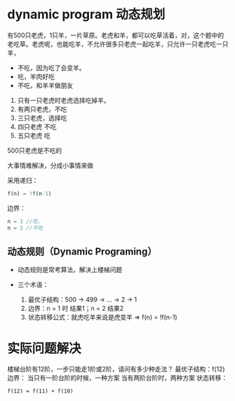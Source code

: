 # dynamic program 动态规划

有500只老虎，1只羊，一片草原。老虎和羊，都可以吃草活着，对，这个题中的老吃草。老虎呢，也能吃羊，不允许很多只老虎一起吃羊，只允许一只老虎吃一只羊，

- 不吃，因为吃了会变羊。
- 吃，羊肉好吃
- 不吃，和羊羊做朋友

1. 只有一只老虎时老虎选择吃掉羊。
2. 有两只老虎，不吃
3. 三只老虎，选择吃
4. 四只老虎 不吃
5. 五只老虎 吃

500只老虎是不吃的

大事情难解决，分成小事情来做

采用递归：

```javascript
f(n) = !f(n-1)
```

边界：

```javascript
n = 1 //吃，
n = 2 //不吃
```

## 动态规则（Dynamic Programing）

- 动态规则是常考算法，解决上楼梯问题


- 三个术语：
  1. 最优子结构：500 -> 499 -> … -> 2 -> 1
  2. 边界：n = 1 时 结果1；n = 2 结果2
  3. 状态转移公式：就虎吃羊来说是虎变羊 => f(n) = !f(n-1)

# 实际问题解决

楼梯台阶有12阶，一步只能走1阶或2阶，请问有多少种走法？
最优子结构：f(12)
边界：
	当只有一阶台阶的时候，一种方案
​	 当有两阶台阶时，两种方案
状态转移：

```
f(12) = f(11) + f(10)
```






